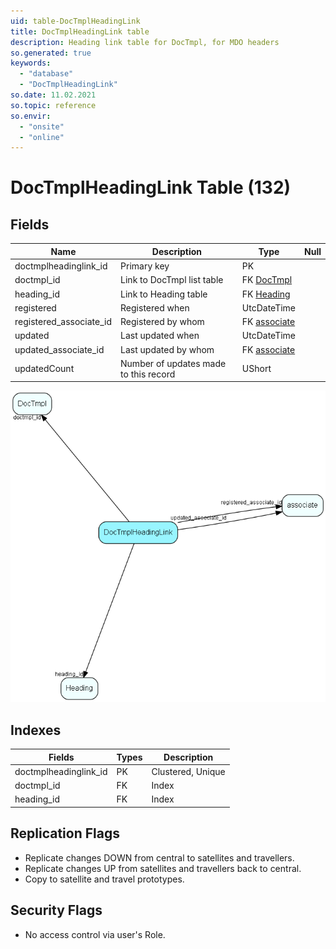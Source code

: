 ```yaml
---
uid: table-DocTmplHeadingLink
title: DocTmplHeadingLink table
description: Heading link table for DocTmpl, for MDO headers
so.generated: true
keywords:
  - "database"
  - "DocTmplHeadingLink"
so.date: 11.02.2021
so.topic: reference
so.envir:
  - "onsite"
  - "online"
---
```


# DocTmplHeadingLink Table (132)

## Fields

| Name | Description | Type | Null |
|------|-------------|------|:----:|
|doctmplheadinglink\_id|Primary key|PK| |
|doctmpl\_id|Link to DocTmpl list table|FK [DocTmpl](doctmpl.md)| |
|heading\_id|Link to Heading table|FK [Heading](heading.md)| |
|registered|Registered when|UtcDateTime| |
|registered\_associate\_id|Registered by whom|FK [associate](associate.md)| |
|updated|Last updated when|UtcDateTime| |
|updated\_associate\_id|Last updated by whom|FK [associate](associate.md)| |
|updatedCount|Number of updates made to this record|UShort| |


![DocTmplHeadingLink table relationship diagram](./media/DocTmplHeadingLink.png)

## Indexes

| Fields | Types | Description |
|--------|-------|-------------|
|doctmplheadinglink\_id |PK |Clustered, Unique |
|doctmpl\_id |FK |Index |
|heading\_id |FK |Index |

## Replication Flags

* Replicate changes DOWN from central to satellites and travellers.
* Replicate changes UP from satellites and travellers back to central.
* Copy to satellite and travel prototypes.

## Security Flags

* No access control via user's Role.

